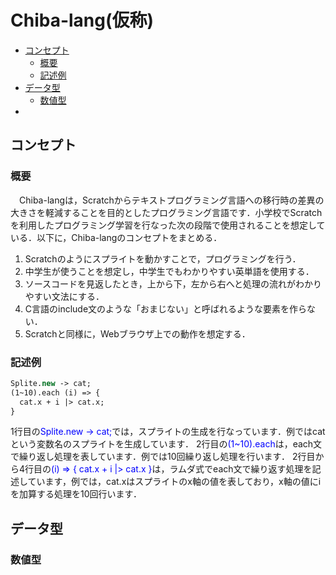 # Chiba-lang(仮称)

<!-- START doctoc generated TOC please keep comment here to allow auto update -->
<!-- DON'T EDIT THIS SECTION, INSTEAD RE-RUN doctoc TO UPDATE -->


- [コンセプト](#コンセプト)
  - [概要](#概要)
  - [記述例](#記述例)
- [データ型](#データ型)
  - [数値型](#数値型) 
- [](#)

<!-- END doctoc generated TOC please keep comment here to allow auto update -->

## コンセプト
### 概要
　Chiba-langは，Scratchからテキストプログラミング言語への移行時の差異の大きさを軽減することを目的としたプログラミング言語です．小学校でScratchを利用したプログラミング学習を行なった次の段階で使用されることを想定している．以下に，Chiba-langのコンセプトをまとめる．
 1. Scratchのようにスプライトを動かすことで，プログラミングを行う．
 2. 中学生が使うことを想定し，中学生でもわかりやすい英単語を使用する．
 3. ソースコードを見返したとき，上から下，左から右へと処理の流れがわかりやすい文法にする．
 4. C言語のinclude文のような「おまじない」と呼ばれるような要素を作らない．
 5. Scratchと同様に，Webブラウザ上での動作を想定する．
### 記述例
```vb
Splite.new -> cat;
(1~10).each (i) => {
  cat.x + i |> cat.x;
}
```
1行目の<font color="blue">Splite.new -> cat;</font>では，スプライトの生成を行なっています．例ではcatという変数名のスプライトを生成しています．
2行目の<font color="blue">(1~10).each</font>は，each文で繰り返し処理を表しています．例では10回繰り返し処理を行います．
2行目から4行目の<font color="blue">(i) => { cat.x + i |> cat.x }</font>は，ラムダ式でeach文で繰り返す処理を記述しています，例では，cat.xはスプライトのx軸の値を表しており，x軸の値にiを加算する処理を10回行います．
## データ型
### 数値型
